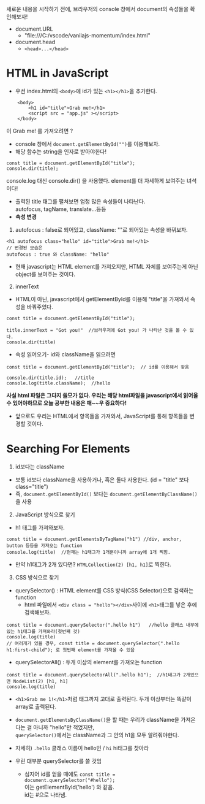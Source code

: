 새로운 내용을 시작하기 전에, 브라우저의 console 창에서 document의 속성들을 확인해보자!

- document.URL
  - "file:///C:/vscode/vanilajs-momentum/index.html"
- document.head
  - ```<head>...</head>```

<h1>HTML in JavaScript</h1>

- 우선 index.html의 ```<body>```에 id가 있는 ```<h1></h1>```을 추가한다.
```
    <body>
        <h1 id="title">Grab me!</h1>
        <script src = "app.js" ></script>
    </body>
```

이 Grab me! 를 가져오려면 ? 
- console 창에서 ```document.getElementById("")```를 이용해보자.
- 해당 함수는 string을 인자로 받아야한다!
```
const title = document.getElementById("title");
console.dir(title);
```
console.log 대신 console.dir() 을 사용했다. element를 더 자세하게 보여주는 녀석이다!

- 출력된 title 태그를 펼쳐보면 엄청 많은 속성들이 나타난다.<br>
  autofocus, tagName, translate...등등
- <b>속성 변경</b>
1. autofocus : false로 되어있고, className: ""로 되어있는 속성을 바꿔보자.
```
<h1 autofocus class="hello" id="title">Grab me!</h1>
// 변경된 모습은 
autofocus : true 와 className: "hello"
```
- 현재 javascript는 HTML element를 가져오지만, HTML 자체를 보여주는게 아닌
object를 보여주는 것이다.

2. innerText
- HTML이 아닌, javascript에서 getElementById를 이용해 "title"을 가져와서 속성을 바꿔주었다.
```
const title = document.getElementById("title");

title.innerText = "Got you!"  //브라우저에 Got you! 가 나타난 것을 볼 수 있다.
console.dir(title)
```
- 속성 읽어오기- id와 className을 읽으려면
```
const title = document.getElementById("title");  // id를 이용해서 찾음

console.dir(title.id);   //title
console.log(title.className);  //hello
```

<b>사실 html 파일은 그다지 쓸모가 없다. 우리는 해당 html파일을 javascript에서 읽어올 수 있어야하므로 오늘 공부한 내용은 매~~우 중요하다!</b> 
- 앞으로도 우리는 HTML에서 항목들을 가져와서, JavaScript를 통해 항목들을 변경할 것이다.


<h1>Searching For Elements</h1>

1. id보다는 className
- 보통 id보다 className을 사용하거나, 혹은 둘다 사용한다. (id = "title" 보다 class="title")
- 즉, ```document.getElementById()``` 보다는 ```document.getElementByClassName()```을 사용

2. JavaScript 방식으로 찾기
- h1 태그를 가져와보자.
```
const title = document.getElementsByTagName("h1") //div, anchor, button 등등을 가져오는 function
console.log(title)  //현재는 h1태그가 1개뿐이니까 array에 1개 찍힘. 
```
- 만약 h1태그가 2개 있다면? ```HTMLCollection(2) [h1, h1]```로 찍힌다. 

3. CSS 방식으로 찾기
- querySelector() : HTML element를 CSS 방식(CSS Selector)으로 검색하는 function
  - html 파일에서 ```<div class = "hello"></div>```사이에 ```<h1>```태그를 넣은 후에 검색해보자.
```
const title = document.querySelector(".hello h1")   //hello 클래스 내부에 있는 h1태그를 가져와라(첫번째 것)
console.log(title)
// 여러개가 있을 경우, const title = document.querySelector(".hello h1:first-child"); 로 첫번째 element를 가져올 수 있음
```

- querySelectorAll() : 두개 이상의 element를 가져오는 function
```
const title = document.querySelectorAll(".hello h1");  //h1태그가 2개있으면 NodeList(2) [h1, h1]
console.log(title)
```

- ```<h1>Grab me 1!</h1>```처럼 태그까지 고대로 출력된다. 두개 이상부터는 똑같이 array로 출력된다. 

- ```document.getElementsByClassName()```을 할 때는 우리가 className을 가져온다는 걸 아니까 "hello"만 적었지만,<br> 
  ```querySelector()```에서는 className과 그 안의 h1을 모두 알려줘야한다.
- 자세히) ```.hello``` 클래스 이름이 hello인 / ```hi``` hi태그를 찾아라
- 우린 대부분 querySelector를 쓸 것임
  - 심지어 id를 얻을 때에도 ```const title = document.querySelector("#hello");``` <br>
    이는 getElementById('hello') 와 같음.<br>id는 #으로 나타냄.